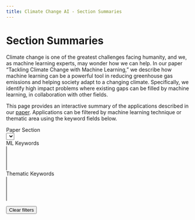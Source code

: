 ```yaml
---
title: Climate Change AI - Section Summaries
---
```


# Section Summaries

Climate change is one of the greatest challenges facing humanity, and we, as machine learning experts, may wonder how we can help. In our paper “Tackling Climate Change with Machine Learning,” we describe how machine learning can be a powerful tool in reducing greenhouse gas emissions and helping society adapt to a changing climate. Specifically, we identify high impact problems where existing gaps can be filled by machine learning, in collaboration with other fields.

This page provides an interactive summary of the applications described in our <a href='{{ site.paper_url }}' target='_blank'>paper</a>. Applications can be filtered by machine learning technique or thematic area using the keyword fields below.

<div class='keywords field'>
  <label class='label'>Paper Section</label>
  <div class='control'>
    <div class='select is-small'>
      <select id='section-select' placeholder="Select a paper section...">
        <option></option>
      </select>
    </div>
  </div>
</div>

<div class='keywords field'>
  <label class='label'>ML Keywords</label>
  <div class='control'>
    <select multiple data-placeholder="Select machine learning keywords..." class="chosen-select" id='ml-keywords'></select>
  </div>
</div>

<div class='keywords field'>
  <label class='label'>Thematic Keywords</label>
  <div class='control'>
    <select multiple data-placeholder="Select thematic keywords..." class="chosen-select" id='thematic-keywords'></select>
  </div>
</div>

<div class='keywords field topic-keywords'>
  <label class='label'>Topic Keywords</label>
  <div class='control'>
  <select multiple data-placeholder="Select topic-specific keywords..." class="chosen-select" id='topic-keywords'></select>
  </div>
</div>

<style>
  /* quick hack: hide the topic keywords without changing the code. comment or uncomment as desired */
  .tag.is-topic, .topic-keywords {
    display: none !important;
  }
</style>

<section id='sections' class='clearfix'>
  <p><button class='button is-small' id='reset'>Clear filters</button></p>
</section>

<script src="assets/js/chosen.jquery.js"></script>

<script>
$(document).ready(function() {
  $.get('/section-summaries.json', (summaries) => {
    let ml_kwds = new Set();
    let topic_kwds = new Set();
    let thematic_kwds = new Set();

    const learn_sel = $('#ml-keywords');
    const topic_sel = $('#topic-keywords');
    const theme_sel = $('#thematic-keywords');
    const section_sel = $('#section-select');

    let html = '';
    for (let j = 0; j < summaries.length; j++) {
      const s = summaries[j];

      html += `<div class='section'><h2>${s.title}</h2>`;
      section_sel.append(`<option value="${s.title}">${s.title}</option>`);

      for (let i = 0; i < s.subsections.length; i++) {
        const ss = s.subsections[i];
        const tags = [];
        const flags = [];

        for (let kw of ss.ml_keywords) {
          ml_kwds.add(kw);
          tags.push(`<a class="tag is-light is-ml">#${kw}</a>`);
        }
        for (let kw of ss.topic_keywords || []) {
          topic_kwds.add(kw);
          tags.push(`<a href="#" class="tag is-light is-topic">#${kw}</a>`);
        }
        for (let kw of ss.thematic_keywords) {
          thematic_kwds.add(kw);
          tags.push(`<a href="#" class="tag is-light is-thematic">#${kw}</a>`);
        }
        for (let flag of ss.paper_flags) {
          if (flag == 'High Risk' || flag == 'Uncertain Impact') {
            flags.push(`<span class='tag paper-flag is-uncertain-impact'>Uncertain Impact</span>`);
          } else if (flag == 'Long-term') {
            flags.push(`<span class='tag paper-flag is-long-term'>Long-Term</span>`);
          } else if (flag == 'High Leverage') {
            flags.push(`<span class='tag paper-flag is-high-leverage'>High Leverage</span>`);
          }
        }

        let pdfLink;
        if (ss.pdf_location) {
          pdfLink = `/paper.html#${ss.pdf_location}`;
        } else if (ss.section_number) {
          const level = ss.section_number.split(".").length;
          if (level == 3) {
            pdfLink = `/paper.html#subsubsection.${ss.section_number}`;
          } else if (level == 2) {
            pdfLink = `/paper.html#subsection.${ss.section_number}`;
          } else if (level == 1) {
            pdfLink = `/paper.html#section.${ss.section_number}`;
          } else {
            console.log(`WARNING: missing pdf link for ${s.title} > ${ss.title}`);
          }
        } else {
          console.log(`WARNING: missing pdf link for ${s.title} > ${ss.title}`);
        }

        function documentWidth() {
          return Math.max(
            document.body.scrollWidth,
            document.documentElement.scrollWidth,
            document.body.offsetWidth,
            document.documentElement.offsetWidth,
            document.documentElement.clientWidth
          );
        }

        try {
          if (pdfLink && documentWidth() <= 650) {
            pdfLink += "&pagemode=none";
          }
        } catch {}

        html += `
          <div class="subsection card clearfix"
            data-section='${JSON.stringify([s.title])}'
            data-ml='${JSON.stringify(ss.ml_keywords)}'
            data-topic='${JSON.stringify(ss.topic_keywords)}'
            data-thematic='${JSON.stringify(ss.thematic_keywords)}'>

            <header class="card-header collapsible-header">
              <div class="card-header-title">
                ${ss.title}
                <div class='paper-flags'>${flags.join(" ")}</div>
              </div>
            </header>
            <div class="card-content">
              <div class="content">
                <p>${ss.summary}</p>
                <a class='button is-link' href="${pdfLink}" target="_blank">Read More</a>
              </div>
            </div>
            <footer class='card-footer'>
              <div class='card-footer-item'>
                <p>
                ${tags.join(" ")}
                </p>
              </div>
            </footer>
          </div>
        `;
      }
      html += `</div>`;
    }

    function allWithin(a, b) {
      if (!Array.isArray(b)) b = [b];
      for (const el of b)
        if (a.indexOf(el) == -1)
          return false;
      return true;
    }

    $('#sections').append(html);

    $(document).on('click', '.collapsible-header', (ev) => {
      $(ev.currentTarget).closest('.subsection').toggleClass('is-expanded');
    });

    ml_kwds.forEach((kw) => {
      learn_sel.append(`<option value="${kw}">${kw}</option>`);
    });

    topic_kwds.forEach((kw) => {
      topic_sel.append(`<option value="${kw}">${kw}</option>`);
    });

    thematic_kwds.forEach((kw) => {
      theme_sel.append(`<option value="${kw}">${kw}</option>`);
    });

    const filters = [
      [learn_sel, 'ml'],
      [topic_sel, 'topic'],
      [theme_sel, 'thematic'],
      [section_sel, 'section']
    ];
    const filterClassSelectors = filters.map((el) => `.${el[1]}-filtered`);

    function toggleVisibility(select, key) {
      if (select.val().length) {
        $('#sections').addClass(`${key}-filtering`);
      } else {
        $('#sections').removeClass(`${key}-filtering`);
        $('.subsection').removeClass(`${key}-filtered`);
      }

      $('.subsection').each((index, el) => {
        if (select.val().length == 0 || allWithin($(el).data(key), select.val())) {
          $(el).removeClass(`${key}-filtered`);
        } else {
          $(el).addClass(`${key}-filtered`);
        }
      });

      $('.section').each((index, el) => {
        if ($(el).find('.subsection').not(filterClassSelectors.join(", ")).length) {
          $(el).removeClass(`all-filtered`);
        } else {
          $(el).addClass(`all-filtered`);
        }
      });
    }

    for (let pair of filters) {
      const select = pair[0];
      const key = pair[1];

      select.change(() => {
        toggleVisibility(select, key);
      });

      $(`is-${key}`).click((ev) => {
        select.val($(ev.currentTarget).text().slice(1));
        select.trigger("change").trigger("chosen:updated");
      });
    }

    $('#reset').click(() => {
      learn_sel.val('').trigger("change").trigger("chosen:updated");
      theme_sel.val('').trigger("change").trigger("chosen:updated");
      topic_sel.val('').trigger("change").trigger("chosen:updated");
      section_sel.val('').trigger("change");
    });

    $('.chosen-select').chosen();
  });
});
